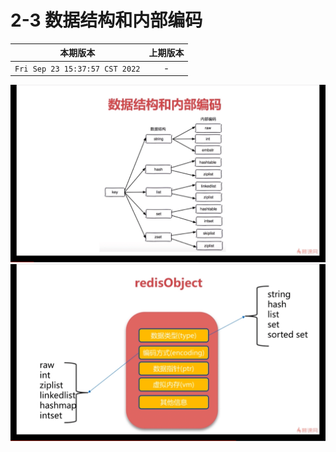 # 2-3 数据结构和内部编码

|本期版本|上期版本
|:---:|:---:
`Fri Sep 23 15:37:57 CST 2022` | -

<img src="./01.png" />
<img src="./02.png" />
